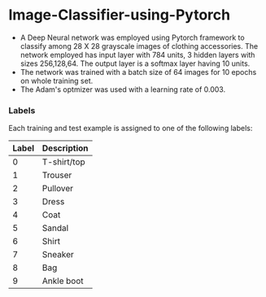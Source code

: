 # Image-Classifier-using-Pytorch
* A Deep Neural network was employed using Pytorch framework to classify among 28 X 28 grayscale images of clothing accessories. 
The network employed has input layer with 784 units, 3 hidden layers with sizes 256,128,64. The output layer is a softmax layer having 10 units.
* The network was trained with a batch size of 64 images for 10 epochs on whole training set.
* The Adam's optmizer was used with a learning rate of 0.003.
### Labels
Each training and test example is assigned to one of the following labels:

| Label | Description |
| --- | --- |
| 0 | T-shirt/top |
| 1 | Trouser |
| 2 | Pullover |
| 3 | Dress |
| 4 | Coat |
| 5 | Sandal |
| 6 | Shirt |
| 7 | Sneaker |
| 8 | Bag |
| 9 | Ankle boot |
